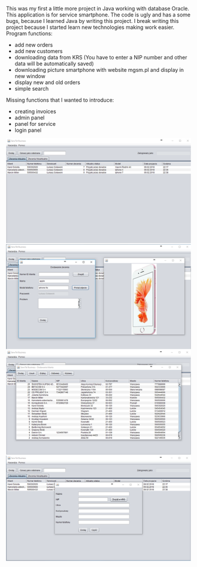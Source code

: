 This was my first a little more project in Java working with database Oracle. 
This application is for service smartphone.
The code is ugly and has a some bugs, because I learned Java by writing this project. I break writing this project because I started learn new technologies making work easier.
Program functions:
- add new orders
- add new customers
- downloading data from KRS (You have to enter a NIP number and other data will be automatically saved)
- downloading picture smartphone with website mgsm.pl and display in new window
- display new and old orders
- simple search

Missing functions that I wanted to introduce:
- creating invoices
- admin panel
- panel for service
- login panel

![alt tag](https://github.com/lukaszgolawski/MyFirstAppInJavaSerwTel/blob/master/Picture/main.png?raw=true)
![alt tag](https://github.com/lukaszgolawski/MyFirstAppInJavaSerwTel/blob/master/Picture/displayPicture.png?raw=true)
![alt tag](https://github.com/lukaszgolawski/MyFirstAppInJavaSerwTel/blob/master/Picture/displayCustomers.png?raw=true)
![alt tag](https://github.com/lukaszgolawski/MyFirstAppInJavaSerwTel/blob/master/Picture/addCustomers.png?raw=true)


